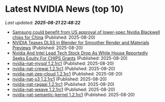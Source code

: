 # Latest NVIDIA News (top 10)
_Last updated: **2025-08-21 22:48:22**_

- [Samsung could benefit from US approval of lower-spec Nvidia Blackwell chips for China](https://www.digitimes.com/news/a20250819PD211/samsung-nvidia-blackwell-chips-hbm3e.html) (Published: 2025-08-20)
- [NVIDIA Teases DLSS in Blender for Smoother Render and Materials Previews](https://www.techpowerup.com/340154/nvidia-teases-dlss-in-blender-for-smoother-render-and-materials-previews) (Published: 2025-08-20)
- [Nvidia And Intel Lead Tech Stock Drop As White House Reportedly Seeks Equity For CHIPS Grants](https://biztoc.com/x/328ccc7f62e31f6c) (Published: 2025-08-20)
- [nvidia-nat-mysql 1.2.1rc1](https://pypi.org/project/nvidia-nat-mysql/1.2.1rc1/) (Published: 2025-08-20)
- [nvidia-nat-crewai 1.2.1rc1](https://pypi.org/project/nvidia-nat-crewai/1.2.1rc1/) (Published: 2025-08-20)
- [nvidia-nat-zep-cloud 1.2.1rc1](https://pypi.org/project/nvidia-nat-zep-cloud/1.2.1rc1/) (Published: 2025-08-20)
- [nvidia-nat-s3 1.2.1rc1](https://pypi.org/project/nvidia-nat-s3/1.2.1rc1/) (Published: 2025-08-20)
- [nvidia-nat-ragaai 1.2.1rc1](https://pypi.org/project/nvidia-nat-ragaai/1.2.1rc1/) (Published: 2025-08-20)
- [nvidia-nat-weave 1.2.1rc1](https://pypi.org/project/nvidia-nat-weave/1.2.1rc1/) (Published: 2025-08-20)
- [nvidia-nat-semantic-kernel 1.2.1rc1](https://pypi.org/project/nvidia-nat-semantic-kernel/1.2.1rc1/) (Published: 2025-08-20)

